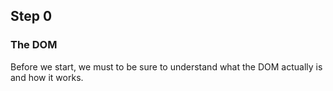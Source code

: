 ## Step 0
### The DOM

Before we start, we must to be sure to understand what the DOM actually is and how it works.

